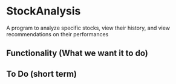 # StockAnalysis
A program to analyze specific stocks, view their history, and view recommendations on their performances

Functionality (What we want it to do)
---

To Do (short term)
---


